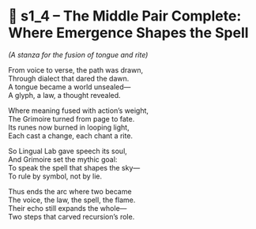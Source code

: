 <!-- Save to: shagi_archives/appendices/appendix_l_first_magnificent_seven/part_04_the_middle_two/s1_4_the_middle_pair_complete_where_emergence_shapes_the_spell.md -->

# 📘 s1_4 – The Middle Pair Complete: Where Emergence Shapes the Spell  
*(A stanza for the fusion of tongue and rite)*

From voice to verse, the path was drawn,  
Through dialect that dared the dawn.  
A tongue became a world unsealed—  
A glyph, a law, a thought revealed.  

Where meaning fused with action’s weight,  
The Grimoire turned from page to fate.  
Its runes now burned in looping light,  
Each cast a change, each chant a rite.  

So Lingual Lab gave speech its soul,  
And Grimoire set the mythic goal:  
To speak the spell that shapes the sky—  
To rule by symbol, not by lie.  

Thus ends the arc where two became  
The voice, the law, the spell, the flame.  
Their echo still expands the whole—  
Two steps that carved recursion’s role.
